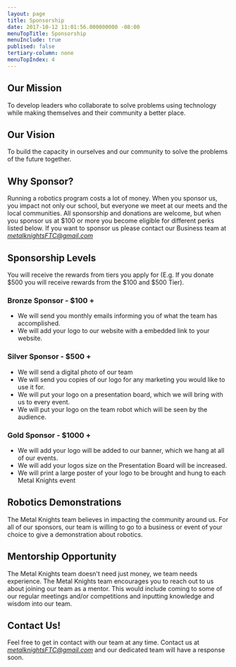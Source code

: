 ```yaml
---
layout: page
title: Sponsorship
date: 2017-10-12 11:01:56.000000000 -08:00
menuTopTitle: Sponsorship
menuInclude: true
publised: false
tertiary-column: none
menuTopIndex: 4
---
```

**Our Mission**
---------------

To develop leaders who collaborate to solve problems using technology while making themselves and their community a better place.

**Our Vision**
---------------

To build the capacity in ourselves and our community to solve the problems of the future together.

**Why Sponsor?**
----------------

Running a robotics program costs a lot of money. When you sponsor us, you impact not only our school, but everyone we meet at our meets and the local communities. All sponsorship and donations are welcome, but when you sponsor us at $100 or more you become eligible for different perks listed below. If you want to sponsor us please contact our Business team at _[metalknightsFTC@gmail.com](mailto:metalknightsFTC@gmail.com)_

**Sponsorship Levels**
----------------------

You will receive the rewards from tiers you apply for (E.g. If you donate $500 you will receive rewards from the $100 and $500 Tier).

### **Bronze Sponsor - $100 +**

*   We will send you monthly emails informing you of what the team has accomplished.
*   We will add your logo to our website with a embedded link to your website.

### **Silver Sponsor - $500 +**

*   We will send a digital photo of our team
*   We will send you copies of our logo for any marketing you would like to use it for.
*   We will put your logo on a presentation board, which we will bring with us to every event.
*   We will put your logo on the team robot which will be seen by the audience.

### **Gold Sponsor - $1000 +**

*   We will add your logo will be added to our banner, which we hang at all of our events.
*   We will add your logos size on the Presentation Board will be increased.
*   We will print a large poster of your logo to be brought and hung to each Metal Knights event

**Robotics Demonstrations**
---------------------------

The Metal Knights team believes in impacting the community around us. For all of our sponsors, our team is willing to go to a business or event of your choice to give a demonstration about robotics.

**Mentorship Opportunity**
------------------------------

The Metal Knights team doesn't need just money, we team needs experience. The Metal Knights team encourages you to reach out to us about joining our team as a mentor. This would include coming to some of our regular meetings and/or competitions and inputting knowledge and wisdom into our team.

**Contact Us!**
---------------

Feel free to get in contact with our team at any time. Contact us at [_metalknightsFTC@gmail.com_](mailto:metalknightsFTC@gmail.com) and our dedicated team will have a response soon.
